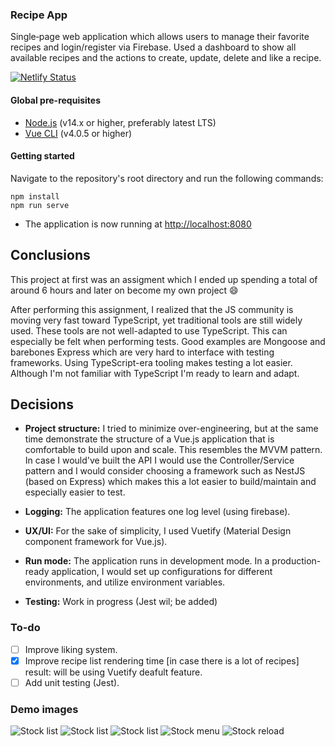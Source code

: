 ### Recipe App

Single‐page web application which allows users to manage their favorite recipes and login/register via Firebase. Used a dashboard to show all available recipes and the actions to create, update, delete and like a recipe.

[![Netlify Status](https://api.netlify.com/api/v1/badges/de5051b6-244d-423c-b8fa-aa6323b83ff1/deploy-status)](https://app.netlify.com/sites/gracious-bhabha-1f6f7b/deploys)


#### Global pre-requisites
- [Node.js](https://nodejs.org/en/) (v14.x or higher, preferably latest LTS)
- [Vue CLI](https://www.npmjs.com/package/@vue/cli) (v4.0.5 or higher)

#### Getting started
Navigate to the repository's root directory and run the following commands:
```
npm install
npm run serve
```

- The application is now running at [http://localhost:8080](http://localhost:8080)

## Conclusions
This project at first was an assigment which I ended up spending a total of around 6 hours and later on become my own project 😄

After performing this assignment, I realized that the JS community is moving very fast toward TypeScript, yet traditional tools are still widely used. These tools are not well-adapted to use TypeScript. This can especially be felt when performing tests. Good examples are Mongoose and barebones Express which are very hard to interface with testing frameworks. Using TypeScript-era tooling makes testing a lot easier. Although I'm not familiar with TypeScript I'm ready to learn and adapt.


## Decisions

- **Project structure:** I tried to minimize over-engineering, but at the same time demonstrate the structure of a Vue.js application that is comfortable to build upon and scale. This resembles the MVVM pattern. In case I would've built the API I would use the Controller/Service pattern and I would consider choosing a framework such as NestJS (based on Express) which makes this a lot easier to build/maintain and especially easier to test.

- **Logging:** The application features one log level (using firebase).

- **UX/UI:** For the sake of simplicity, I used Vuetify (Material Design component framework for Vue.js).

- **Run mode:** The application runs in development mode. In a production-ready application, I would set up configurations for different environments, and utilize environment variables.

- **Testing:** Work in progress (Jest wil; be added)

### To-do
- [ ] Improve liking system.
- [x] Improve recipe list rendering time [in case there is a lot of recipes] result: will be using Vuetify deafult feature.
- [ ] Add unit testing (Jest).

### Demo images
![Stock list](image-login.png)
![Stock list](image-home.png)
![Stock list](image-home-2.png)
![Stock menu](image-menu.png)
![Stock reload](image-reload.png)

